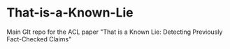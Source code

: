 # That-is-a-Known-Lie
Main GIt repo for the ACL paper "That is a Known Lie: Detecting Previously Fact-Checked Claims"
